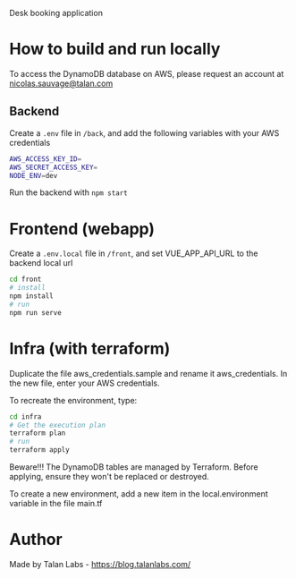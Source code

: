 Desk booking application

# How to build and run locally

To access the DynamoDB database on AWS, please request an account at nicolas.sauvage@talan.com

## Backend

Create a `.env` file in `/back`, and add the following variables with your AWS credentials 

```bash
AWS_ACCESS_KEY_ID=
AWS_SECRET_ACCESS_KEY=
NODE_ENV=dev
```

Run the backend with `npm start`

# Frontend (webapp)

Create a `.env.local` file in `/front`, and set VUE_APP_API_URL to the backend local url 

```bash
cd front
# install
npm install
# run
npm run serve
```

# Infra (with terraform)

Duplicate the file aws_credentials.sample and rename it aws_credentials.
In the new file, enter your AWS credentials.

To recreate the environment, type:
```bash
cd infra
# Get the execution plan
terraform plan
# run
terraform apply
```

Beware!!! The DynamoDB tables are managed by Terraform. Before applying, ensure they won't be replaced or destroyed.

To create a new environment, add a new item in the local.environment variable in the file main.tf

# Author

Made by Talan Labs - https://blog.talanlabs.com/